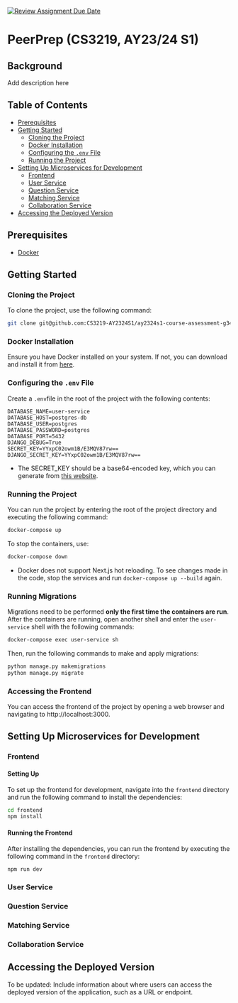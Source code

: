 [![Review Assignment Due Date](https://classroom.github.com/assets/deadline-readme-button-24ddc0f5d75046c5622901739e7c5dd533143b0c8e959d652212380cedb1ea36.svg)](https://classroom.github.com/a/6BOvYMwN)

# PeerPrep (CS3219, AY23/24 S1)

## Background

Add description here

## Table of Contents

- [Prerequisites](#prerequisites)
- [Getting Started](#getting-started)
  - [Cloning the Project](#cloning-the-project)
  - [Docker Installation](#docker-installation)
  - [Configuring the `.env` File](#configuring-the-env-file)
  - [Running the Project](#running-the-project)
- [Setting Up Microservices for Development](#setting-up-microservices-for-development)
  - [Frontend](#frontend)
  - [User Service](#user-service)
  - [Question Service](#question-service)
  - [Matching Service](#matching-service)
  - [Collaboration Service](#collaboration-service)
- [Accessing the Deployed Version](#accessing-the-deployed-version)

## Prerequisites

- [Docker](https://docs.docker.com/get-docker/)

## Getting Started

### Cloning the Project

To clone the project, use the following command:

```bash
git clone git@github.com:CS3219-AY2324S1/ay2324s1-course-assessment-g34.git
```

### Docker Installation

Ensure you have Docker installed on your system. If not, you can download and install it from [here](https://docs.docker.com/get-docker/).

### Configuring the `.env` File

Create a `.env`file in the root of the project with the following contents:

```env
DATABASE_NAME=user-service
DATABASE_HOST=postgres-db
DATABASE_USER=postgres
DATABASE_PASSWORD=postgres
DATABASE_PORT=5432
DJANGO_DEBUG=True
SECRET_KEY=YYxpC02owm1B/E3MQV87rw==
DJANGO_SECRET_KEY=YYxpC02owm1B/E3MQV87rw==
```

- The SECRET_KEY should be a base64-encoded key, which you can generate from [this website](https://generate.plus/en/base64).

### Running the Project

You can run the project by entering the root of the project directory and executing the following command:

```bash
docker-compose up
```

To stop the containers, use:
```bash
docker-compose down
```

- Docker does not support Next.js hot reloading. To see changes made in the code, stop the services and run `docker-compose up --build` again.

### Running Migrations

Migrations need to be performed **only the first time the containers are run**. After the containers are running, open another shell and enter the `user-service` shell with the following commands:

```bash
docker-compose exec user-service sh
```

Then, run the following commands to make and apply migrations:

```bash
python manage.py makemigrations
python manage.py migrate
```

### Accessing the Frontend

You can access the frontend of the project by opening a web browser and navigating to http://localhost:3000.

## Setting Up Microservices for Development

### Frontend

#### Setting Up
To set up the frontend for development, navigate into the `frontend` directory and run the following command to install the dependencies:

```bash
cd frontend
npm install
```

#### Running the Frontend

After installing the dependencies, you can run the frontend by executing the following command in the `frontend` directory:

```bash
npm run dev
```

### User Service

### Question Service

### Matching Service

### Collaboration Service

## Accessing the Deployed Version

To be updated: Include information about where users can access the deployed version of the application, such as a URL or endpoint.